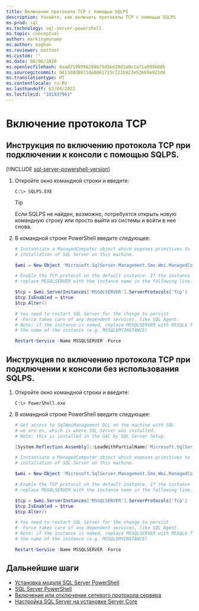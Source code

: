 ```yaml
---
title: Включение протокола TCP с помощью SQLPS
description: Узнайте, как включить протоколы TCP с помощью SQLPS
ms.prod: sql
ms.technology: sql-server-powershell
ms.topic: conceptual
author: markingmyname
ms.author: maghan
ms.reviewer: matteot
ms.custom: ''
ms.date: 08/06/2020
ms.openlocfilehash: 6aad2599996294679d5bd20d3a0e1a71a099b00b
ms.sourcegitcommit: 9413ddd8071da8861715c721b923e52669a921d8
ms.translationtype: HT
ms.contentlocale: ru-RU
ms.lasthandoff: 03/04/2021
ms.locfileid: "101837961"
---
```

# <a name="how-to-enable-the-tcp-protocol"></a>Включение протокола TCP

## <a name="how-to-enable-the-tcp-protocol-when-connected-to-the-console-with-sqlps"></a>Инструкция по включению протокола TCP при подключении к консоли с помощью SQLPS.

[!INCLUDE [sql-server-powershell-version](../includes/sql-server-powershell-version.md)]

1. Откройте окно командной строки и введите:

    ```console
    C:\> SQLPS.EXE
    ```

    > [!TIP]
    > Если SQLPS не найден, возможно, потребуется открыть новую командную строку или просто выйти из системы и войти в нее снова.

2. В командной строке PowerShell введите следующее:

    ```powershell
    # Instantiate a ManagedComputer object which exposes primitives to control the
    # installation of SQL Server on this machine.

    $wmi = New-Object 'Microsoft.SqlServer.Management.Smo.Wmi.ManagedComputer' localhost

    # Enable the TCP protocol on the default instance. If the instance is named, 
    # replace MSSQLSERVER with the instance name in the following line.

    $tcp = $wmi.ServerInstances['MSSQLSERVER'].ServerProtocols['Tcp']
    $tcp.IsEnabled = $true  
    $tcp.Alter()  

    # You need to restart SQL Server for the change to persist
    # -Force takes care of any dependent services, like SQL Agent.
    # Note: if the instance is named, replace MSSQLSERVER with MSSQL$ followed by
    # the name of the instance (e.g. MSSQL$MYINSTANCE)

    Restart-Service -Name MSSQLSERVER -Force
    ```

## <a name="how-to-enable-the-tcp-protocol-when-connected-to-the-console-not-using-sqlps"></a>Инструкция по включению протокола TCP при подключении к консоли без использования SQLPS.

1. Откройте окно командной строки и введите:

    ```console
    C:\> PowerShell.exe
    ```

2. В командной строке PowerShell введите следующее:

    ```powershell
    # Get access to SqlWmiManagement DLL on the machine with SQL
    # we are on, which is where SQL Server was installed.
    # Note: this is installed in the GAC by SQL Server Setup.

    [System.Reflection.Assembly]::LoadWithPartialName('Microsoft.SqlServer.SqlWmiManagement')

    # Instantiate a ManagedComputer object which exposes primitives to control the
    # installation of SQL Server on this machine.

    $wmi = New-Object 'Microsoft.SqlServer.Management.Smo.Wmi.ManagedComputer' localhost

    # Enable the TCP protocol on the default instance. If the instance is named, 
    # replace MSSQLSERVER with the instance name in the following line.

    $tcp = $wmi.ServerInstances['MSSQLSERVER'].ServerProtocols['Tcp']
    $tcp.IsEnabled = $true  
    $tcp.Alter()  

    # You need to restart SQL Server for the change to persist
    # -Force takes care of any dependent services, like SQL Agent.
    # Note: if the instance is named, replace MSSQLSERVER with MSSQL$ followed by
    # the name of the instance (e.g. MSSQL$MYINSTANCE)

    Restart-Service -Name MSSQLSERVER -Force
    ```

## <a name="next-steps"></a>Дальнейшие шаги

- [Установка модуля SQL Server PowerShell](download-sql-server-ps-module.md)
- [SQL Server PowerShell](sql-server-powershell.md)
- [Включение или отключение сетевого протокола сервера](../database-engine/configure-windows/enable-or-disable-a-server-network-protocol.md)
- [Настройка SQL Server на установке Server Core](../database-engine/install-windows/configure-sql-server-on-a-server-core-installation.md)
